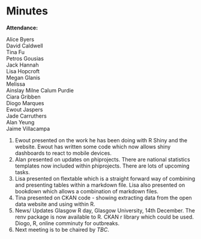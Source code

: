 # Minutes

**Attendance:**
  
  Alice Byers <br />
  David Caldwell <br />
  Tina Fu <br />
  Petros Gousias <br />
  Jack Hannah <br />
  Lisa Hopcroft <br />
  Megan Glanis <br />
  Melissa <br />
  Ainslay Milne
  Calum Purdie <br />
  Ciara Gribben <br />
  Diogo Marques <br />
  Ewout Jaspers <br />
  Jade Carruthers <br />
  Alan Yeung <br />
  Jaime Villacampa

1. Ewout presented on the work he has been doing with R Shiny and the website. Ewout has written some code which now allows shiny dashboards to react to mobile devices. 
2. Alan presented on updates on phiprojects. There are national statistics templates now included within phiprojects. There are lots of upcoming tasks. 
3. Lisa presented on flextable which is a straight forward way of combining and presenting tables within a markdown file. Lisa also presented on bookdown which allows a combination of markdown files. 
4. Tina presented on CKAN code - showing extracting data from the open data website and using within R. 
5. News/ Updates Glasgow R day, Glasgow University, 14th December. The renv package is now available to R. CKAN r library which could be used. Diogo, R, online comminuty for outbreaks. 
6. Next meeting is to be chaired by *TBC*. 
